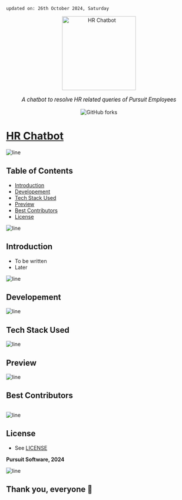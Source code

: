     updated on: 26th October 2024, Saturday

<div align=center>
    <a href="https://github.com/warmachine028/hr-chatbot">
        <img width="200" src="" alt="HR Chatbot">
    </a>
    <p style="font-family: roboto, calibri; font-size:12pt; font-style:italic"> A chatbot to resolve HR related queries of Pursuit Employees </p>
    <a src="https://github.com/warmachine028/hr-chatbot/forks">
        <img alt="GitHub forks" src="https://img.shields.io/github/forks/warmachine028/hr-chatbot">
    </a>
</div>

# [HR Chatbot](https://github.com/warmachine028/hr-chatbot)

![line]

## Table of Contents

- [Introduction](#introduction)
- [Developement](#developement)
- [Tech Stack Used](#tech-stack-used)
- [Preview](#preview)
- [Best Contributors](#best-contributors)
- [License](#license)

![line]

## Introduction

- To be written
- Later

![line]

## Developement

![line]

## Tech Stack Used

![line]

## Preview

![line]

## Best Contributors

<div align="center">
    <a  href="https://github.com/warmachine028/hr-chatbot/graphs/contributors">
        <img src="https://contrib.rocks/image?repo=warmachine028/hr-chatbot" alt="" />
    </a>
</div>

![line]

## License

- See [LICENSE]

**Pursuit Software, 2024**

![line]

## Thank you, everyone 💚

[line]: https://user-images.githubusercontent.com/75939390/137615281-3a875960-92cc-407f-97fe-fd2319bdb252.png

[License]: https://github.com/warmachine028/hr-chatbot/blob/main/LICENSE
<!-- 26/10/24 -->

